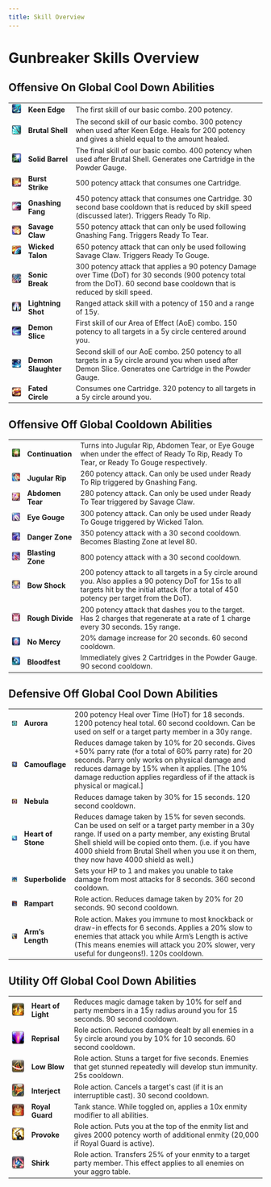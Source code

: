 ```yaml
---
title: Skill Overview
---
```

# Gunbreaker Skills Overview

## Offensive On Global Cool Down Abilities

| | | |
|---|---|---|
|![KeenEdge](/img/jobs/tanks/gunbreaker/Keen_Edge.png)|**Keen Edge**| The first skill of our basic combo. 200 potency.|
|![BrutalShell](/img/jobs/tanks/gunbreaker/Brutal_Shell.png)| **Brutal Shell**| The second skill of our basic combo. 300 potency when used after Keen Edge. Heals for 200 potency and gives a shield equal to the amount healed. 
|![SolidBarrel](/img/jobs/tanks/gunbreaker/Solid_Barrel.png)|**Solid Barrel**|The final skill of our basic combo. 400 potency when used after Brutal Shell. Generates one Cartridge in the Powder Gauge. 
|![BurstStrike](/img/jobs/tanks/gunbreaker/Burst_Strike.png)|**Burst Strike**|500 potency attack that consumes one Cartridge.|
|![GnashingFang](/img/jobs/tanks/gunbreaker/Gnashing_Fang.png)|**Gnashing Fang**|450 potency attack that consumes one Cartridge. 30 second base cooldown that is reduced by skill speed (discussed later). Triggers Ready To Rip.|
|![SavageClaw](/img/jobs/tanks/gunbreaker/Savage_Claw.png)|**Savage Claw**|550 potency attack that can only be used following Gnashing Fang. Triggers Ready To Tear.|
|![WickedTalon](/img/jobs/tanks/gunbreaker/Wicked_Talon.png)|**Wicked Talon**|650 potency attack that can only be used following Savage Claw. Triggers Ready To Gouge.
|![SonicBreak](/img/jobs/tanks/gunbreaker/Sonic_Break.png)|**Sonic Break**|300 potency attack that applies a 90 potency Damage over Time (DoT) for 30 seconds (900 potency total from the DoT). 60 second base cooldown that is reduced by skill speed.
|![LightingShot](/img/jobs/tanks/gunbreaker/Lightning_Shot.png)|**Lightning Shot**|Ranged attack skill with a potency of 150 and a range of 15y.|
|![DemonSlice](/img/jobs/tanks/gunbreaker/Demon_Slice.png)|**Demon Slice**|First skill of our Area of Effect (AoE) combo. 150 potency to all targets in a 5y circle centered around you.
|![DemonSlaughter](/img/jobs/tanks/gunbreaker/Demon_Slaughter.png)|**Demon Slaughter**|Second skill of our AoE combo. 250 potency to all targets in a 5y circle around you when used after Demon Slice. Generates one Cartridge in the Powder Gauge. |
|![FatedCircle](/img/jobs/tanks/gunbreaker/Fated_Circle.png)|**Fated Circle**|Consumes one Cartridge. 320 potency to all targets in a 5y circle around you. 

## Offensive Off Global Cooldown Abilities

| | | |
|---|---|---|
|![Continuation](/img/jobs/tanks/gunbreaker/Continuation.png)|**Continuation**|Turns into Jugular Rip, Abdomen Tear, or Eye Gouge when under the effect of Ready To Rip, Ready To Tear, or Ready To Gouge respectively. 
|![JugularRip](/img/jobs/tanks/gunbreaker/Jugular_Rip.png)|**Jugular Rip**|260 potency attack. Can only be used under Ready To Rip triggered by Gnashing Fang. 
|![AbdomenTear](/img/jobs/tanks/gunbreaker/Abdomen_Tear.png)|**Abdomen Tear**|280 potency attack. Can only be used under Ready To Tear triggered by Savage Claw.
|![EyeGouge](/img/jobs/tanks/gunbreaker/Eye_Gouge.png)|**Eye Gouge**|300 potency attack. Can only be used under Ready To Gouge triggered by Wicked Talon.
|![DangerZone](/img/jobs/tanks/gunbreaker/Danger_Zone.png)|**Danger Zone**|350 potency attack with a 30 second cooldown. Becomes Blasting Zone at level 80.
|![BlastingZone](/img/jobs/tanks/gunbreaker/Blasting_Zone.png)|**Blasting Zone**|800 potency attack with a 30 second cooldown.
|![BowShock](/img/jobs/tanks/gunbreaker/Bow_Shock.png)|**Bow Shock**|200 potency attack to all targets in a 5y circle around you. Also applies a 90 potency DoT for 15s to all targets hit by the initial attack (for a total of 450 potency per target from the DoT).
|![RoughDivide](/img/jobs/tanks/gunbreaker/Rough_Divide.png)|**Rough Divide**|200 potency attack that dashes you to the target. Has 2 charges that regenerate at a rate of 1 charge every 30 seconds. 15y range. 
|![NoMercy](/img/jobs/tanks/gunbreaker/No_Mercy.png)|**No Mercy**|20% damage increase for 20 seconds. 60 second cooldown.
|![Bloodfest](/img/jobs/tanks/gunbreaker/Bloodfest.png)|**Bloodfest**|Immediately gives 2 Cartridges in the Powder Gauge. 90 second cooldown.

## Defensive Off Global Cool Down Abilities

| | | |
|---|---|---|
|![Aurora](/img/jobs/tanks/gunbreaker/Aurora.png)|**Aurora**|200 potency Heal over Time (HoT) for 18 seconds. 1200 potency heal total. 60 second cooldown. Can be used on self or a target party member in a 30y range. 
|![Camouflage](/img/jobs/tanks/gunbreaker/Camouflage.png)|**Camouflage**|Reduces damage taken by 10% for 20 seconds. Gives +50% parry rate (for a total of 60% parry rate) for 20 seconds. Parry only works on physical damage and reduces damage by 15% when it applies. \[The 10% damage reduction applies regardless of if the attack is physical or magical.]
|![Nebula](/img/jobs/tanks/gunbreaker/Nebula.png)|**Nebula**|Reduces damage taken by 30% for 15 seconds. 120 second cooldown.
|![HeartOfStone](/img/jobs/tanks/gunbreaker/Heart_of_Stone.png)|**Heart of Stone**|Reduces damage taken by 15% for seven seconds. Can be used on self or a target party member in a 30y range. If used on a party member, any existing Brutal Shell shield will be copied onto them. (i.e. if you have 4000 shield from Brutal Shell when you use it on them, they now have 4000 shield as well.)
|![Superbolide](/img/jobs/tanks/gunbreaker/Superbolide.png)|**Superbolide**|Sets your HP to 1 and makes you unable to take damage from most attacks for 8 seconds. 360 second cooldown. 
|![Rampart](/img/jobs/tanks/gunbreaker/Rampart.png)|**Rampart**|Role action. Reduces damage taken by 20% for 20 seconds. 90 second cooldown.
|![ArmsLength](/img/jobs/tanks/gunbreaker/Arms_Length.png)|**Arm’s Length**|Role action. Makes you immune to most knockback or draw-in effects for 6 seconds. Applies a 20% slow to enemies that attack you while Arm’s Length is active (This means enemies will attack you 20% slower, very useful for dungeons!). 120s cooldown.

## Utility Off Global Cool Down Abilities

| | | |
|---|---|---|
|![HeartOfLight](/img/jobs/tanks/gunbreaker/Heart_of_Light.png)|**Heart of Light**|Reduces magic damage taken by 10% for self and party members in a 15y radius around you for 15 seconds. 90 second cooldown. 
|![Reprisal](/img/jobs/tanks/gunbreaker/Reprisal.png)|**Reprisal**|Role action. Reduces damage dealt by all enemies in a 5y circle around you by 10% for 10 seconds. 60 second cooldown.
|![LowBlow](/img/jobs/tanks/gunbreaker/Low_Blow.png)|**Low Blow**|Role action. Stuns a target for five seconds. Enemies that get stunned repeatedly will develop stun immunity. 25s cooldown.|
|![Interject](/img/jobs/tanks/gunbreaker/Interject.png)|**Interject**| Role action. Cancels a target's cast (if it is an interruptible cast). 30 second cooldown.
|![RoyalGuard](/img/jobs/tanks/gunbreaker/Royal_Guard.png)|**Royal Guard**| Tank stance. While toggled on, applies a 10x enmity modifier to all abilities.
|![Provoke](/img/jobs/tanks/gunbreaker/Provoke.png)| **Provoke**| Role action. Puts you at the top of the enmity list and gives 2000 potency worth of additional enmity (20,000 if Royal Guard is active).
|![Shirk](/img/jobs/tanks/gunbreaker/Shirk.png)|**Shirk**|Role action. Transfers 25% of your enmity to a target party member. This effect applies to all enemies on your aggro table.
